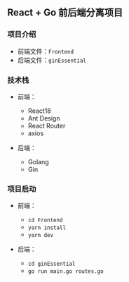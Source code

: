 ## React + Go 前后端分离项目

### 项目介绍
- 前端文件：`Frontend`
- 后端文件：`ginEssential`

### 技术栈
- 前端：
  - React18
  - Ant Design
  - React Router
  - axios

- 后端：
  - Golang
  - Gin

### 项目启动

- 前端：
  - `cd Frontend`
  - `yarn install`
  - `yarn dev`

- 后端：
  - `cd ginEssential`
  - `go run main.go routes.go`
